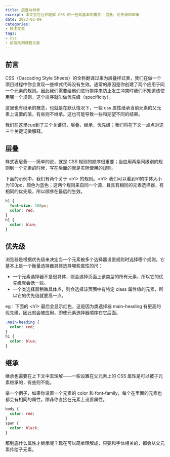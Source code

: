 ```yaml
---
title: 层叠与继承
excerpt: 本文旨在让你理解 CSS 的一些最基本的概念——层叠、优先级和继承
date: 2023-02-09
categories:
- 技术文章
tags:
- css
- 前端系列课程文章
---
```


## 前言

CSS（Cascading Style Sheets）的全称翻译过来为层叠样式表，我们在做一个项目过程中你会发现一些样式代码没有生效。通常的原因是你创建了两个应用于同一个元素的规则。因此我们需要给他们进行排序来防止发生冲突时我们不知道该使用哪一个规则，这个排序就叫做优先级（specificity）。

这里也有继承的概念，也就是在默认情况下，一些 css 属性继承当前元素的父元素上设置的值，有些则不继承。这也可能导致一些和期望不同的结果。

我们在这里cue到了三个关键词，层叠，继承，优先级；我们将在下文一点点对这三个关键词做解释。

## 层叠
样式表层叠——简单的说，就是 CSS 规则的顺序很重要；当应用两条同级别的规则到一个元素的时候，写在后面的就是实际使用的规则。

下面的示例中，我们有两个关于 &lt;h1&gt; 的规则。&lt;h1&gt; 我们可以看到h1的字体大小为100px，颜色为蓝色；这两个规则来自同一个源，且具有相同的元素选择器，有相同的优先级，所以顺序在最后的生效。
```css
h1 {
  font-size: 100px;
  color: red;
}
h1 {
  color: blue;
}
```

## 优先级
浏览器是根据优先级来决定当一个元素被多个选择器设置规则时选择哪个规则。它基本上是一个衡量选择器具体选择哪些属性的尺：
- 一个元素选择器不是很具体，则会选择页面上该类型的所有元素，所以它的优先级就会低一些。
- 一个类选择器稍微具体点，则会选择该页面中有特定 class 属性值的元素，所以它的优先级就要高一点。

eg：下面的 &lt;h1&gt; 最后会显示红色，这是因为类选择器 main-heading 有更高的优先级，因此就会被应用，即使元素选择器顺序在它后面。
```css
.main-heading { 
  color: red; 
}
h1 { 
  color: blue; 
}
```



## 继承
继承也需要在上下文中去理解——一些设置在父元素上的 CSS 属性是可以被子元素继承的，有些则不能。

举一个例子，如果你设置一个元素的 color 和 font-family，每个在里面的元素也都会有相同的属性，除非你直接在元素上设置属性。
```css
body {
  color: red;
}
span {
  color: black;
}
```

那到底什么属性才继承呢？现在可以简单理解成，只要和字体相关的，都会从父元素传给子元素。



